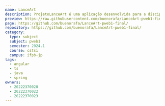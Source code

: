 ```yaml
---
name: LanceArt
description: ProjetoLanceArt é uma aplicação desenvolvida para a disciplina de Programação Web 1 do Instituto Federal da Paraíba (IFPB). O projeto simula um e-commerce de galeria de arte, onde os usuários podem cadastrar, editar, remover e visualizar obras de arte, com a funcionalidade de autenticação de usuários.
preview: https://raw.githubusercontent.com/buenorafa/LanceArt-pweb1-final/main/preview.png
page: https://github.com/buenorafa/LanceArt-pweb1-final/
repository: https://github.com/buenorafa/LanceArt-pweb1-final/
category:
  type: subject
  subject: pweb1
  semester: 2024.1
  course: cstsi
  campus: ifpb-jp
tags:
  - angular
  - ts
  - java
  - spring
owners:
  - 20222370020
  - 20222370022
  - 20222370023
---
```

